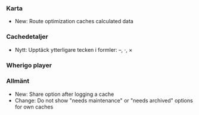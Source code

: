 
### Karta
- New: Route optimization caches calculated data

### Cachedetaljer
- Nytt: Upptäck ytterligare tecken i formler: –, ⋅, ×

### Wherigo player

### Allmänt
- New: Share option after logging a cache
- Change: Do not show "needs maintenance" or "needs archived" options for own caches
